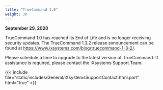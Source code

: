 ```yaml
---
title: "TrueCommand 1.0"
weight: 30
---
```


**September 29, 2020**

TrueCommand 1.0 has reached its End of Life and is no longer receiving security updates.
The TrueCommand 1.3.2 release announcement can be found at https://www.ixsystems.com/blog/truecommand-1-3-2/.

Please schedule a time to upgrade to the latest version of TrueCommand. If assistance is required, please contact the iXsystems Support Team.

{{< include file="static/includes/General/iXsystemsSupportContact.html.part" html="true" >}}
